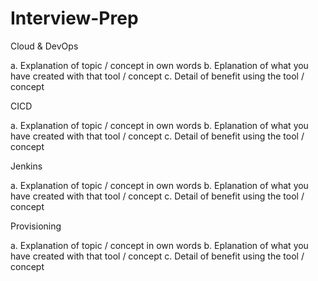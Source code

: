 # Interview-Prep

Cloud & DevOps

a. Explanation of topic / concept in own words
b. Eplanation of what you have created with that tool / concept
c. Detail of benefit using the tool / concept

CICD

a. Explanation of topic / concept in own words
b. Eplanation of what you have created with that tool / concept
c. Detail of benefit using the tool / concept

Jenkins

a. Explanation of topic / concept in own words
b. Eplanation of what you have created with that tool / concept
c. Detail of benefit using the tool / concept

Provisioning

a. Explanation of topic / concept in own words
b. Eplanation of what you have created with that tool / concept
c. Detail of benefit using the tool / concept
